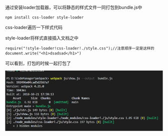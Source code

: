 通过安装loader加载器，可以将静态的样式文件一同打包到bundle.js中

```
npm install css-loader style-loader
```

css-loader遍历一下样式代码

style-loader将样式直接插入文档之中

```
require("!style-loader!css-loader!./style.css");//注意顺序一定是这样的
document.write("<h1>dsadsad</h1>")
```

可以看到，打包的时候一起打包了

![1540115966419](../../CSS/白米饭/assets/1540115966419.png)
